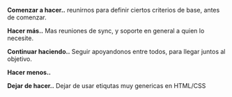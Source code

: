 **Comenzar a hacer..**
reunirnos para definir ciertos criterios de base, antes de comenzar.



**Hacer más..**
Mas reuniones de sync, y soporte en general a quien lo necesite.



**Continuar haciendo..**
Seguir apoyandonos entre todos, para llegar juntos al objetivo.




**Hacer menos..**



**Dejar de hacer..**
Dejar de usar etiqutas muy genericas en HTML/CSS
